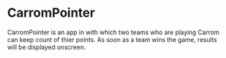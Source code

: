 # CarromPointer
 CarromPointer is an app in with which two teams who are playing Carrom can keep count of thier points. As soon as a team wins the game, results will be displayed onscreen.

